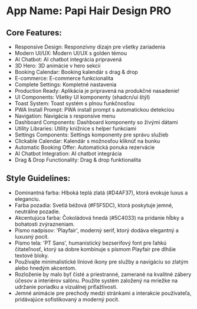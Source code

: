 # **App Name**: Papi Hair Design PRO

## Core Features:

- Responsive Design: Responzívny dizajn pre všetky zariadenia
- Modern UI/UX: Modern UI/UX s golden témou
- AI Chatbot: AI chatbot integrácia pripravená
- 3D Hero: 3D animácie v hero sekcii
- Booking Calendar: Booking kalendár s drag & drop
- E-commerce: E-commerce funkcionalita
- Complete Settings: Kompletné nastavenia
- Production Ready: Aplikácia je pripravená na produkčné nasadenie!
- UI Components: Všetky UI komponenty (shadcn/ui štýl)
- Toast System: Toast systém s plnou funkčnosťou
- PWA Install Prompt: PWA install prompt s automatickou detekciou
- Navigation: Navigácia s responsive menu
- Dashboard Components: Dashboard komponenty so živými dátami
- Utility Libraries: Utility knižnice s helper funkciami
- Settings Components: Settings komponenty pre správu služieb
- Clickable Calendar: Kalendár s možnosťou kliknúť na bunku
- Automatic Booking Offer: Automatická ponuka rezervácie
- AI Chatbot Integration: AI chatbot integrácia
- Drag & Drop Functionality: Drag & drop funktionalita

## Style Guidelines:

- Dominantná farba: Hlboká teplá zlatá (#D4AF37), ktorá evokuje luxus a eleganciu.
- Farba pozadia: Svetlá béžová (#F5F5DC), ktorá poskytuje jemné, neutrálne pozadie.
- Akcentujúca farba: Čokoládová hnedá (#5C4033) na pridanie hĺbky a bohatosti zvýrazneniam.
- Písmo nadpisov: 'Playfair', moderný serif, ktorý dodáva elegantný a luxusný pocit.
- Písmo tela: 'PT Sans', humanistický bezserifový font pre ľahkú čitateľnosť, ktorý sa dobre kombinuje s písmom Playfair pre dlhšie textové bloky.
- Používajte minimalistické líniové ikony pre služby a navigáciu so zlatým alebo hnedým akcentom.
- Rozloženie by malo byť čisté a priestranné, zamerané na kvalitné zábery účesov a interiérov salónu. Použite systém založený na mriežke na udržanie poriadku a vizuálnej príťažlivosti.
- Jemné animácie pre prechody medzi stránkami a interakcie používateľa, pridávajúce sofistikovaný a moderný pocit.